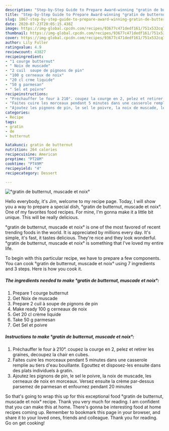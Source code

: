 ```yaml
---
description: "Step-by-Step Guide to Prepare Award-winning °gratin de butternut, muscade et noix°"
title: "Step-by-Step Guide to Prepare Award-winning °gratin de butternut, muscade et noix°"
slug: 1867-step-by-step-guide-to-prepare-award-winning-gratin-de-butternut-muscade-et-noix
date: 2020-07-23T20:05:15.438Z
image: https://img-global.cpcdn.com/recipes/93677c471dedf161/751x532cq70/gratin-de-butternut-muscade-et-noix-photo-principale-de-la-recette.jpg
thumbnail: https://img-global.cpcdn.com/recipes/93677c471dedf161/751x532cq70/gratin-de-butternut-muscade-et-noix-photo-principale-de-la-recette.jpg
cover: https://img-global.cpcdn.com/recipes/93677c471dedf161/751x532cq70/gratin-de-butternut-muscade-et-noix-photo-principale-de-la-recette.jpg
author: Lily Fuller
ratingvalue: 4.9
reviewcount: 43827
recipeingredient:
- "1 courge butternut"
- " Noix de muscade"
- "2 cuil  soupe de pignons de pin"
- "100 g cerneaux de noix"
- "20 cl crme liquide"
- "50 g parmesan"
- " Sel et poivre"
recipeinstructions:
- "Préchauffer le four à 210°. coupez la courge en 2, pelez et retirer les graines, decoupez la chair en cubes."
- "Faites cuire les morceaux pendant 5 minutes dans une casserole remplie au tiers d&#39;eau bouillante. Egouttez et disposez-les ensuite dans des plats individuels à gratin."
- "Ajoutez les pignons de pin, le sel le poivre, la noix de muscade, les cerneaux de noix en morceaux. Versez ensuite la crème par-dessus parsemez de parmesan et enfournez pendant 20 minutes"
categories:
- Recipe
tags:
- gratin
- de
- butternut

katakunci: gratin de butternut 
nutrition: 264 calories
recipecuisine: American
preptime: "PT28M"
cooktime: "PT49M"
recipeyield: "4"
recipecategory: Dessert

---
```



![°gratin de butternut, muscade et noix°](https://img-global.cpcdn.com/recipes/93677c471dedf161/751x532cq70/gratin-de-butternut-muscade-et-noix-photo-principale-de-la-recette.jpg)

Hello everybody, it's Jim, welcome to my recipe page. Today, I will show you a way to prepare a special dish, °gratin de butternut, muscade et noix°. One of my favorites food recipes. For mine, I'm gonna make it a little bit unique. This will be really delicious.

°gratin de butternut, muscade et noix° is one of the most favored of recent trending foods in the world. It is appreciated by millions every day. It's simple, it's fast, it tastes delicious. They're nice and they look wonderful. °gratin de butternut, muscade et noix° is something that I've loved my entire life.




To begin with this particular recipe, we have to prepare a few components. You can cook °gratin de butternut, muscade et noix° using 7 ingredients and 3 steps. Here is how you cook it.

<!--inarticleads1-->

##### The ingredients needed to make °gratin de butternut, muscade et noix°:

1. Prepare 1 courge butternut
1. Get  Noix de muscade
1. Prepare 2 cuil à soupe de pignons de pin
1. Make ready 100 g cerneaux de noix
1. Get 20 cl crème liquide
1. Take 50 g parmesan
1. Get  Sel et poivre




<!--inarticleads2-->

##### Instructions to make °gratin de butternut, muscade et noix°:

1. Préchauffer le four à 210°. coupez la courge en 2, pelez et retirer les graines, decoupez la chair en cubes.
1. Faites cuire les morceaux pendant 5 minutes dans une casserole remplie au tiers d&#39;eau bouillante. Egouttez et disposez-les ensuite dans des plats individuels à gratin.
1. Ajoutez les pignons de pin, le sel le poivre, la noix de muscade, les cerneaux de noix en morceaux. Versez ensuite la crème par-dessus parsemez de parmesan et enfournez pendant 20 minutes




So that's going to wrap this up for this exceptional food °gratin de butternut, muscade et noix° recipe. Thank you very much for reading. I am confident that you can make this at home. There's gonna be interesting food at home recipes coming up. Remember to bookmark this page in your browser, and share it to your loved ones, friends and colleague. Thank you for reading. Go on get cooking!
